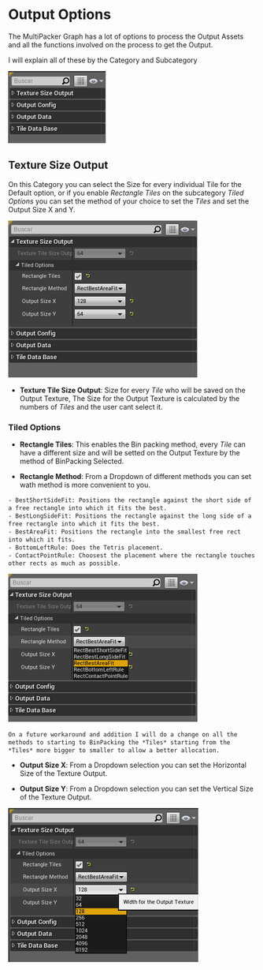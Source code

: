 # Output Options

The MultiPacker Graph has a lot of options to process the Output Assets and all the functions involved on the process to get the Output.

I will explain all of these by the Category and Subcategory

![categories](/Images/categories.jpg)

## Texture Size Output

On this Category you can select the Size for every individual Tile for the Default option, or if you enable *Rectangle Tiles* on the subcategory *Tiled Options* you can set the method of your choice to set the *Tiles* and set the Output Size X and Y.

 ![c_texturesizeoutput](/Images/c_texturesizeoutput.jpg)

- **Texture Tile Size Output**: Size for every *Tile* who will be saved on the Output Texture, The Size for the Output Texture is calculated by the numbers of *Tiles* and the user cant select it.

### Tiled Options

- **Rectangle Tiles**: This enables the Bin packing method, every *Tile* can have a different size and will be setted on the Output Texture by the method of BinPacking Selected.

- **Rectangle Method**: From a Dropdown of different methods you can set wath method is more convenient to you.
```
- BestShortSideFit: Positions the rectangle against the short side of a free rectangle into which it fits the best.
- BestLongSideFit: Positions the rectangle against the long side of a free rectangle into which it fits the best.
- BestAreaFit: Positions the rectangle into the smallest free rect into which it fits.
- BottomLeftRule: Does the Tetris placement.
- ContactPointRule: Choosest the placement where the rectangle touches other rects as much as possible.
```
![c_to_rectanglemethod](/Images/c_to_rectanglemethod.jpg)

```
On a future workaround and addition I will do a change on all the methods to starting to BinPacking the *Tiles* starting from the *Tiles* more bigger to smaller to allow a better allocation.
```

- **Output Size X**: From a Dropdown selection you can set the Horizontal Size of the Texture Output.

- **Output Size Y**: From a Dropdown selection you can set the Vertical Size of the Texture Output.

![c_to_outputsize](/Images/c_to_outputsize.jpg)

